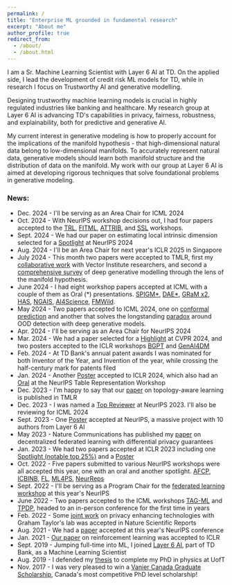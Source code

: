 ```yaml
---
permalink: /
title: "Enterprise ML grounded in fundamental research"
excerpt: "About me"
author_profile: true
redirect_from: 
  - /about/
  - /about.html
---
```


I am a Sr. Machine Learning Scientist with Layer 6 AI at TD. On the applied side, I lead the development of credit risk ML models for TD, while in research I focus on Trustworthy AI and generative modelling.

Designing trustworthy machine learning models is crucial in highly regulated industries like banking and healthcare. My research group at Layer 6 AI is advancing TD's capabilities in privacy, fairness, robustness, and explainability, both for predictive and generative AI.

My current interest in generative modeling is how to properly account for the implications of the manifold hypothesis - that high-dimensional natural data belong to low-dimensional manifolds. To accurately represent natural data, generative models should learn both manifold structure and the distribution of data on the manifold. My work with our group at Layer 6 AI is aimed at developing rigorous techniques that solve foundational problems in generative modeling.

### News:
- Dec. 2024 - I'll be serving as an Area Chair for ICML 2024
- Oct. 2024 - With NeurIPS workshop decisions out, I had four papers accepted to the [TRL](https://table-representation-learning.github.io/), [FITML](https://sites.google.com/view/neurips2024-ftw/home), [ATTRIB](https://attrib-workshop.cc/), and [SSL](https://sslneurips2024.github.io/index.html) workshops.
- Sept. 2024 - We had our paper on estimating local intrinsic dimension selected for a [Spotlight](https://arxiv.org/abs/2406.03537) at NeurIPS 2024
- Aug. 2024 - I'll be an Area Chair for next year's ICLR 2025 in Singapore
- July 2024 - This month two papers were accepted to TMLR, first my [collaborative work](https://openreview.net/forum?id=YN0IcnXqsr) with Vector Institute researchers, and second a [comprehensive survey](https://openreview.net/forum?id=a90WpmSi0I) of deep generative modelling through the lens of the manifold hypothesis.
- June 2024 - I had eight workshop papers accepted at ICML with a couple of them as Oral (\*) presentations. [SPIGM\*](https://spigmworkshop2024.github.io/), [DAE\*](https://differentiable.xyz/), [GRaM x2](https://gram-workshop.github.io/schedule.html), [HAS](https://humans-algs-society.github.io/), [NGAIS](https://icml-nextgenaisafety.github.io/), [AI4Science](https://ai4sciencecommunity.github.io/icml24.html), [FMWild](https://icml-fm-wild.github.io/).
- May 2024 - Two papers accepted to ICML 2024, one on [conformal prediction](https://arxiv.org/abs/2401.13744) and another that solves the longstanding [paradox](https://arxiv.org/abs/2403.18910) around OOD detection with deep generative models.
- Apr. 2024 - I'll be serving as an Area Chair for NeurIPS 2024
- Mar. 2024 - We had a paper selected for a [Highlight](https://arxiv.org/abs/2312.10144) at CVPR 2024, and two posters accepted to the ICLR workshops [BGPT](https://sites.google.com/view/bgpt-iclr24) and [GenAI4DM](https://sites.google.com/view/genai4dm-iclr2024)
- Feb. 2024 - At TD Bank's annual patent awards I was nominated for both Inventor of the Year, and Invention of the year, while crossing the half-century mark for patents filed
- Jan. 2024 - Another [Poster](https://openreview.net/forum?id=EpYnZpDpsQ) accepted to ICLR 2024, which also had an [Oral](https://table-representation-learning.github.io/#accepted-papers) at the NeurIPS Table Representation Workshop
- Dec. 2023 - I'm happy to say that our [paper](https://openreview.net/forum?id=lTOku838Zv) on topology-aware learning is published in TMLR
- Dec. 2023 - I was named a [Top Reviewer](https://neurips.cc/Conferences/2023/ProgramCommittee) at NeurIPS 2023. I'll also be reviewing for ICML 2024
- Sept. 2023 - One [Poster](https://openreview.net/forum?id=08zf7kTOoh) accepted at NeurIPS, a massive project with 10 authors from Layer 6 AI
- May 2023 - Nature Communications has published my [paper](https://www.nature.com/articles/s41467-023-38569-4) on decentralized federated learning with differential privacy guarantees
- Jan. 2023 - We had two papers accepted at ICLR 2023 including one [Spotlight (notable top 25%)](https://openreview.net/forum?id=qLOaeRvteqbx) and a [Poster](https://openreview.net/forum?id=Rvee9CAX4fi)
- Oct. 2022 - Five papers submitted to various NeurIPS workshops were all accepted this year, one with an oral and another spotlight. [AFCP](https://www.afciworkshop.org/afcp2022), [ICBINB](https://sites.google.com/view/icbinb-2022/), [FL](https://federated-learning.org/fl-neurips-2022/), [ML4PS](https://ml4physicalsciences.github.io/2022/), [NeurReps](https://www.neurreps.org/)
- Sept. 2022 - I'll be serving as a Program Chair for the [federated learning workshop](https://federated-learning.org/fl-neurips-2022/) at this year's NeurIPS
- June 2022 - Two papers accepted to the ICML workshops [TAG-ML](https://www.tagds.com/events/conferences/tag-in-machine-learning) and [TPDP](https://tpdp.journalprivacyconfidentiality.org/2022/), headed to an in-person conference for the first time in years
- Feb. 2022 - Some [joint work](https://www.nature.com/articles/s41598-022-05539-7) on privacy enhancing technologies with Graham Taylor's lab was accepted in Nature Scientific Reports
- Aug. 2021 - We had a [paper](https://proceedings.neurips.cc/paper/2021/hash/dfd786998e082758be12670d856df755-Abstract.html) accepted at this year's NeurIPS conference
- Jan. 2021 - [Our paper](https://openreview.net/forum?id=W3Wf_wKmqm9) on reinforcement learning was accepted to ICLR
- Sept. 2019 - Jumping full-time into ML, I joined [Layer 6 AI](https://layer6.ai/), part of TD Bank, as a Machine Learning Scientist
- Aug. 2019 - I defended my [thesis](https://tspace.library.utoronto.ca/handle/1807/97354) to complete my PhD in physics at UofT
- Nov. 2017 - I was very pleased to win a [Vanier Canada Graduate Scholarship](https://vanier.gc.ca/en/home-accueil.html), Canada's most competitive PhD level scholarship!
